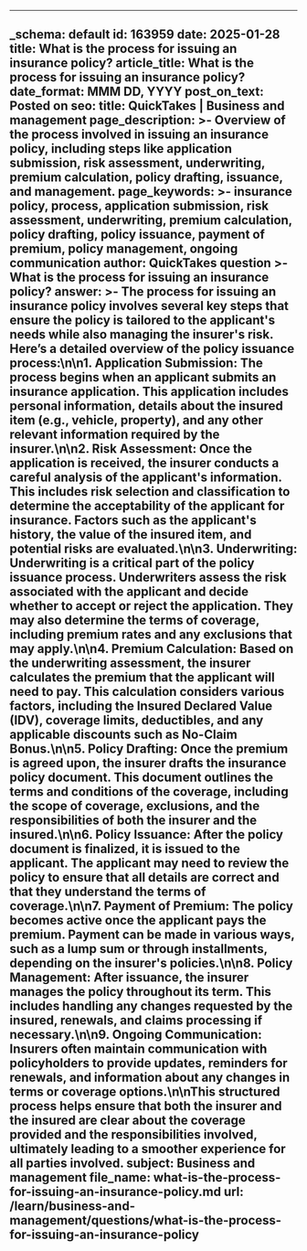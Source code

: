 
---
_schema: default
id: 163959
date: 2025-01-28
title: What is the process for issuing an insurance policy?
article_title: What is the process for issuing an insurance policy?
date_format: MMM DD, YYYY
post_on_text: Posted on
seo:
  title: QuickTakes | Business and management
  page_description: >-
    Overview of the process involved in issuing an insurance policy, including steps like application submission, risk assessment, underwriting, premium calculation, policy drafting, issuance, and management.
  page_keywords: >-
    insurance policy, process, application submission, risk assessment, underwriting, premium calculation, policy drafting, policy issuance, payment of premium, policy management, ongoing communication
author: QuickTakes
question >-
    What is the process for issuing an insurance policy?
answer: >-
    The process for issuing an insurance policy involves several key steps that ensure the policy is tailored to the applicant's needs while also managing the insurer's risk. Here’s a detailed overview of the policy issuance process:\n\n1. **Application Submission**: The process begins when an applicant submits an insurance application. This application includes personal information, details about the insured item (e.g., vehicle, property), and any other relevant information required by the insurer.\n\n2. **Risk Assessment**: Once the application is received, the insurer conducts a careful analysis of the applicant's information. This includes risk selection and classification to determine the acceptability of the applicant for insurance. Factors such as the applicant's history, the value of the insured item, and potential risks are evaluated.\n\n3. **Underwriting**: Underwriting is a critical part of the policy issuance process. Underwriters assess the risk associated with the applicant and decide whether to accept or reject the application. They may also determine the terms of coverage, including premium rates and any exclusions that may apply.\n\n4. **Premium Calculation**: Based on the underwriting assessment, the insurer calculates the premium that the applicant will need to pay. This calculation considers various factors, including the Insured Declared Value (IDV), coverage limits, deductibles, and any applicable discounts such as No-Claim Bonus.\n\n5. **Policy Drafting**: Once the premium is agreed upon, the insurer drafts the insurance policy document. This document outlines the terms and conditions of the coverage, including the scope of coverage, exclusions, and the responsibilities of both the insurer and the insured.\n\n6. **Policy Issuance**: After the policy document is finalized, it is issued to the applicant. The applicant may need to review the policy to ensure that all details are correct and that they understand the terms of coverage.\n\n7. **Payment of Premium**: The policy becomes active once the applicant pays the premium. Payment can be made in various ways, such as a lump sum or through installments, depending on the insurer's policies.\n\n8. **Policy Management**: After issuance, the insurer manages the policy throughout its term. This includes handling any changes requested by the insured, renewals, and claims processing if necessary.\n\n9. **Ongoing Communication**: Insurers often maintain communication with policyholders to provide updates, reminders for renewals, and information about any changes in terms or coverage options.\n\nThis structured process helps ensure that both the insurer and the insured are clear about the coverage provided and the responsibilities involved, ultimately leading to a smoother experience for all parties involved.
subject: Business and management
file_name: what-is-the-process-for-issuing-an-insurance-policy.md
url: /learn/business-and-management/questions/what-is-the-process-for-issuing-an-insurance-policy
---

&nbsp;